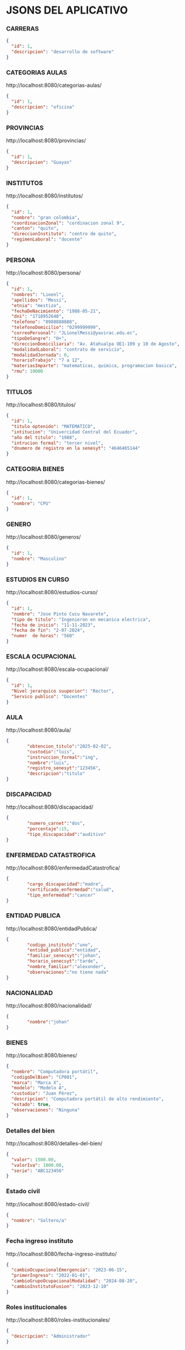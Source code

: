 # JSONS DEL APLICATIVO

### CARRERAS

```json
{
  "id": 1,
  "descripcion": "desarrollo de software"
}
```

### CATEGORIAS AULAS

http://localhost:8080/categorias-aulas/

```json
{
  "id": 1,
  "descripcion": "oficina"
}
```

### PROVINCIAS

http://localhost:8080/provincias/

```json
{
  "id": 1,
  "descripcion": "Guayas"
}
```

### INSTITUTOS

http://localhost:8080/institutos/

```json
{
  "id": 1,
  "nombre": "gran colombia",
  "coordinacionZonal": "cordinacion zonal 9",
  "canton": "quito",
  "direccionInstituto": "centro de quito",
  "regimenLaboral": "docente"
}
```

### PERSONA

http://localhost:8080/persona/

```json
{
  "id": 1,
  "nombres": "Lioenl",
  "apellidos": "Messi",
  "etnia": "mestizo",
  "fechaDeNacimiento": "1988-05-21",
  "dni": "1718952648",
  "telefono": "0988888888",
  "telefonoDomicilio": "0299999999",
  "correoPersonal": "JLionelMessi@yavirac.edu.ec",
  "tipoDeSangre": "O+",
  "direccionDomiciliaria": "Av. Atahualpa OE1-109 y 10 de Agosto",
  "modalidadLaboral": "contrato de servicio",
  "modalidadJornada": 0,
  "horarioTrabajo": "7 a 12",
  "materiasImparte": "matematicas, quimica, programacion basica",
  "rmu": 10000
}
```


### TITULOS

http://localhost:8080/titulos/

```json
{
  "id": 1,
  "titulo optenido": "MATEMATICO",
  "intitucion": "Univercidad Central del Ecuador",
  "año del titulo": "1988",
  "intrucion formal": "tercer nivel",
  "dnumero de registro en la senesyt": "4646465144"
}
```

### CATEGORIA BIENES

http://localhost:8080/categorias-bienes/

```json
{
  "id": 1,
  "nombre": "CPU"
}
```

### GENERO

http://localhost:8080/generos/

```json
{
  "id": 1,
  "nombre": "Masculino"
}
```

### ESTUDIOS EN CURSO

http://localhost:8080/estudios-curso/

```json
{
  "id": 1,
  "nombre": "Jose Pinto Cucu Navarete",
  "tipo de titulo": "Ingenieron en mecanica electrica",
  "fecha de inicio": "11-11-2023",
  "fecha de fin": "2-07-2024",
  "numer  de horas": "560"
}
```

### ESCALA OCUPACIONAL

http://localhost:8080/escala-ocupacional/

```json
{
  "id": 1,
  "Nivel jerarquico suuperior": "Rector",
  "Servico publico": "Docentes"
}
```

### AULA
http://localhost:8080/aula/
```json
{
        "obtencion_titulo":"2025-02-02",
        "custodio":"luis",
        "instruccion_formal":"ing",
        "nombre":"luis",
        "registro_senesyt":"123456",
        "descripcion":"titulo"
}
```
### DISCAPACIDAD
http://localhost:8080/discapacidad/
```json
{
        "numero_carnet":"dos",
        "porcentaje":15,
        "tipo_discapacidad":"auditivo"
}
```
### ENFERMEDAD CATASTROFICA
http://localhost:8080/enfermedadCatastrofica/
```json
{
        "cargo_discapacidad":"madre",
        "certificado_enfermedad":"salud",
        "tipo_enfermedad":"cancer"
}
```
### ENTIDAD PUBLICA
http://localhost:8080/entidadPublica/
```json
{
        "codigo_instituto":"uno",
        "entidad_publica":"entidad",
        "familiar_senecsyt":"johan",
        "horario_senecsyt":"tarde",
        "nombre_familiar":"alexxnder",
        "observaciones":"no tiene nada"
}

```
### NACIONALIDAD
http://localhost:8080/nacionalidad/
```json
{
        "nombre":"johan"
}
```

### BIENES
http://localhost:8080/bienes/
```json
{
  "nombre": "Computadora portátil",
  "codigoDelBien": "CP001",
  "marca": "Marca X",
  "modelo": "Modelo A",
  "custodio": "Juan Pérez",
  "descripcion": "Computadora portátil de alto rendimiento",
  "estado": true,
  "observaciones": "Ninguna"
}
```

### Detalles del bien
http://localhost:8080/detalles-del-bien/
```json
{
  "valor": 1500.00,
  "valorIva": 1800.00,
  "serie": "ABC123456"
}
```

### Estado civil
http://localhost:8080/estado-civil/
```json
{
  "nombre": "Soltero/a"
}
```

### Fecha ingreso instituto
http://localhost:8080/fecha-ingreso-instituto/
```json
{
  "cambioOcupacionalEmergencia": "2023-06-15",
  "primerIngreso": "2022-01-01",
  "cambioGrupoOcupacionalModalidad": "2024-08-20",
  "cambioInstitutoFusion": "2023-12-10"
}
```

### Roles institucionales
http://localhost:8080/roles-institucionales/
```json
{
  "descripcion": "Administrador"
}
```






